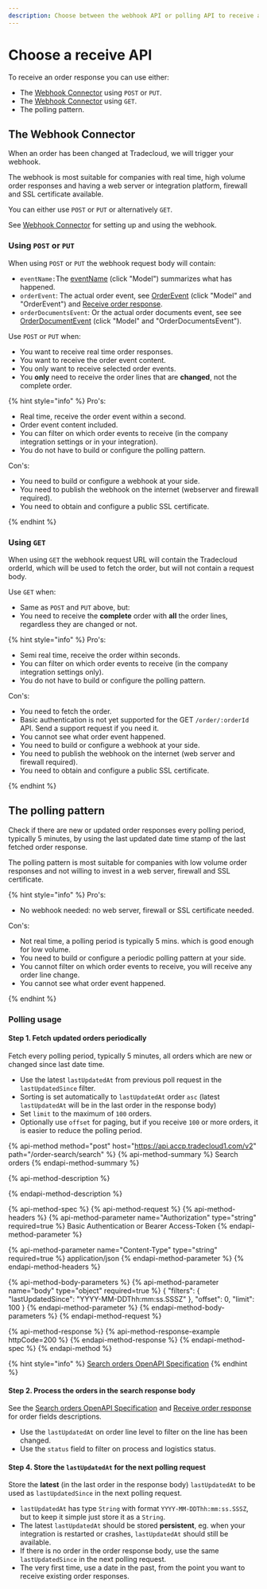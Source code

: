 ```yaml
---
description: Choose between the webhook API or polling API to receive an order response
---
```


# Choose a receive API

To receive an order response you can use either:

* The [Webhook Connector](https://tradecloud.gitbook.io/connectors/webhook-connector) using `POST` or `PUT`.
* The [Webhook Connector](https://tradecloud.gitbook.io/connectors/webhook-connector) using `GET`.
* The polling pattern.

## The Webhook Connector

When an order has been changed at Tradecloud, we will trigger your webhook.

The webhook is most suitable for companies with real time, high volume order responses and having a web server or integration platform, firewall and SSL certificate available.

You can either use `POST` or `PUT` or alternatively `GET`.

See [Webhook Connector](https://tradecloud.gitbook.io/connectors/webhook-connector) for setting up and using the webhook.

### Using `POST` or `PUT`

When using `POST` or `PUT` the webhook request body will contain:

* `eventName:`The [eventName](https://swagger-ui.accp.tradecloud1.com/?url=https://api.accp.tradecloud1.com/v2/order-webhook-client/specs.yaml#/order-webhook%20endpoints/webhookPost) (click "Model") summarizes what has happened.
* `orderEvent`: The actual order event, see [OrderEvent](https://swagger-ui.accp.tradecloud1.com/?url=https://api.accp.tradecloud1.com/v2/order-webhook-client/specs.yaml#/order-webhook%20endpoints/webhookPost) (click "Model" and "OrderEvent") and [Receive order response](README.md).
* `orderDocumentsEvent`: Or the actual order documents event, see see [OrderDocumentEvent](https://swagger-ui.accp.tradecloud1.com/?url=https://api.accp.tradecloud1.com/v2/order-webhook-client/specs.yaml#/order-webhook%20endpoints/webhookPost) (click "Model" and "OrderDocumentsEvent").

Use `POST` or `PUT` when:

* You want to receive real time order responses.
* You want to receive the order event content.
* You only want to receive selected order events.
* You **only** need to receive the order lines that are **changed**, not the complete order.

{% hint style="info" %}
Pro's:

* Real time, receive the order event within a second.
* Order event content included.
* You can filter on which order events to receive (in the company integration settings or in your integration).
* You do not have to build or configure the polling pattern.

Con's:

* You need to build or configure a webhook at your side.
* You need to publish the webhook on the internet (webserver and firewall required).
* You need to obtain and configure a public SSL certificate.

{% endhint %}

### Using `GET`

When using `GET` the webhook request URL will contain the Tradecloud orderId, which will be used to fetch the order, but will not contain a request body.

Use `GET` when:

* Same as `POST` and `PUT` above, but:
* You need to receive the **complete** order with **all** the order lines, regardless they are changed or not.

{% hint style="info" %}
Pro's:

* Semi real time, receive the order within seconds.
* You can filter on which order events to receive (in the company integration settings only).
* You do not have to build or configure the polling pattern.

Con's:

* You need to fetch the order.
* Basic authentication is not yet supported for the GET `/order/:orderId` API. Send a support request if you need it.
* You cannot see what order event happened.
* You need to build or configure a webhook at your side.
* You need to publish the webhook on the internet (web server and firewall required).
* You need to obtain and configure a public SSL certificate.

{% endhint %}

## The polling pattern
Check if there are new or updated order responses every polling period, typically 5 minutes, by using the last updated date time stamp of the last fetched order response.

The polling pattern is most suitable for companies with low volume order responses and not willing to invest in a web server, firewall and SSL certificate.

{% hint style="info" %}
Pro's:

* No webhook needed: no web server, firewall or SSL certificate needed.

Con's:

* Not real time, a polling period is typically 5 mins. which is good enough for low volume.
* You need to build or configure a periodic polling pattern at your side.
* You cannot filter on which order events to receive, you will receive any order line change.
* You cannot see what order event happened.

{% endhint %}

### Polling usage

#### Step 1. Fetch updated orders periodically

Fetch every polling period, typically 5 minutes, all orders which are new or changed since last date time.

* Use the latest `lastUpdatedAt` from previous poll request in the `lastUpdatedSince` filter.
* Sorting is set automatically to `lastUpdatedAt` order `asc` (latest `lastUpdatedAt` will be in the last order in the response body)
* Set `limit` to the maximum of `100` orders.
* Optionally use `offset` for paging, but if you receive `100` or more orders, it is easier to reduce the polling period.

{% api-method method="post" host="https://api.accp.tradecloud1.com/v2" path="/order-search/search" %}
{% api-method-summary %}
Search orders
{% endapi-method-summary %}

{% api-method-description %}

{% endapi-method-description %}

{% api-method-spec %}
{% api-method-request %}
{% api-method-headers %}
{% api-method-parameter name="Authorization" type="string" required=true %}
Basic Authentication or Bearer Access-Token
{% endapi-method-parameter %}

{% api-method-parameter name="Content-Type" type="string" required=true %}
application/json
{% endapi-method-parameter %}
{% endapi-method-headers %}

{% api-method-body-parameters %}
{% api-method-parameter name="body" type="object" required=true %}
{
  "filters": {
    "lastUpdatedSince": "YYYY-MM-DDThh:mm:ss.SSSZ"
  },
  "offset": 0,
  "limit": 100
}
{% endapi-method-parameter %}
{% endapi-method-body-parameters %}
{% endapi-method-request %}

{% api-method-response %}
{% api-method-response-example httpCode=200 %}
{% endapi-method-response %}
{% endapi-method-spec %}
{% endapi-method %}

{% hint style="info" %}
[Search orders OpenAPI Specification](https://swagger-ui.accp.tradecloud1.com/?url=https://api.accp.tradecloud1.com/v2/order-search/specs.yaml#/order-search/searchRoute)
{% endhint %}

#### Step 2. Process the orders in the search response body

See the [Search orders OpenAPI Specification](https://swagger-ui.accp.tradecloud1.com/?url=https://api.accp.tradecloud1.com/v2/order-search/specs.yaml#/order-search/searchRoute) and [Receive order response](README.md) for order fields descriptions.

* Use the `lastUpdatedAt` on order line level to filter on the line has been changed.
* Use the `status` field to filter on process and logistics status.

#### Step 4. Store the `lastUpdatedAt` for the next polling request

Store the **latest** (in the last order in the response body) `lastUpdatedAt` to be used as `lastUpdatedSince` in the next polling request.

* `lastUpdatedAt` has type `String` with format `YYYY-MM-DDThh:mm:ss.SSSZ`, but to keep it simple just store it as a `String`.
* The latest `lastUpdatedAt` should be stored **persistent**, eg. when your integration is restarted or crashes, `lastUpdatedAt` should still be available.
* If there is no order in the order response body, use the same `lastUpdatedSince` in the next polling request.
* The very first time, use a date in the past, from the point you want to receive existing order responses.
